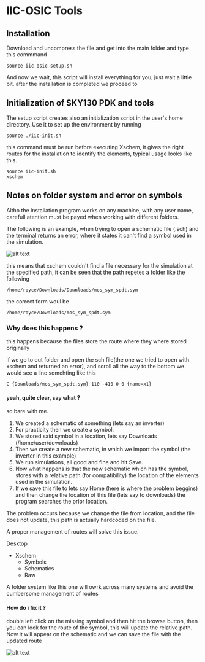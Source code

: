 # IIC-OSIC Tools

## Installation
Download and uncompress the file and get into the main folder and type this commmand

```shell
source iic-osic-setup.sh
```
And now we wait, this script will install everything for you, just wait a little bit. after the installation is completed we proceed to

## Initialization of SKY130 PDK and tools

The setup script creates also an initialization script in the user's home directory. Use it to set up the environment by running

```shell
source ./iic-init.sh
```
this command must be run before executing Xschem, it gives the right routes for the installation to identify the elements, typical usage looks like this.

```shell
source iic-init.sh
xschem
```
## Notes on folder system and error on symbols
Altho the installation program works on any machine, with any user name, carefull atention must be payed when working with different folders.

The following is an example, when trying to open a schematic file (.sch) and the terminal returns an error, where it states it can't find a symbol used in the simulation.

![alt text](https://github.com/RoyceRichmond/iic-osic-tool-Microse-lab/blob/main/Ref_md/img1.png?raw=true)

this means that xschem couldn't find a file necessary for the simulation at the specified path, it can be seen that the path repetes a folder like the following

```shell
/home/royce/Downloads/Downloads/mos_sym_spdt.sym
```
the correct form woul be

```shell
/home/royce/Downloads/mos_sym_spdt.sym
```
### Why does this happens ?

this happens because the files store the route where they where stored originally

if we go to out folder and open the sch file(the one we tried to open with xschem and returned an error), and scroll all the way to the bottom we would see a line somehting like this

```shell
C {Downloads/mos_sym_spdt.sym} 110 -410 0 0 {name=x1}
```

#### yeah, quite clear, say what ?

so bare with me.

1. We created a schematic of something (lets say an inverter)
2. For practicity then we create a symbol.
3. We stored said symbol in a location, lets say Downloads (/home/user/downloads)
4. Then we create a new schematic, in which we import the symbol (the inverter in this example)
5. We run simulations, all good and fine and hit Save.
6. Now what happens is that the new schematic which has the symbol, stores with a relative path (for compatibility) the location of the elements used in the simulation.
7. If we save this file to lets say Home (here is where the problem beggins) and then change the location of this file (lets say to downloads) the program searches the prior location.

The problem occurs because we change the file from location, and the file does not update, this path is actually hardcoded on the file.

A proper management of routes will solve this issue.

Desktop
* Xschem
  * Symbols
  * Schematics
  * Raw

A folder system like this one will owrk across many systems and avoid the cumbersome management of routes

#### How do i fix it ?

double left click on the missing symbol and then hit the browse button, then you can look for the route of the symbol, this will update the relative path.
Now it will appear on the schematic and we can save the file with the updated route

![alt text](https://github.com/RoyceRichmond/iic-osic-tool-Microse-lab/blob/main/Ref_md/img2.png?raw=true)

